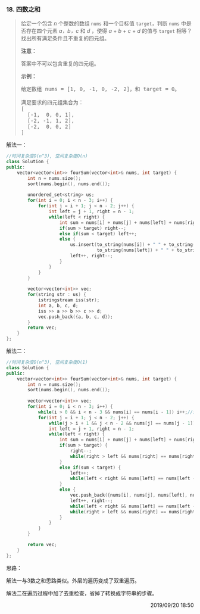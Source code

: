 ### 18. 四数之和

> <div class="content__2ebE"><p>给定一个包含&nbsp;<em>n</em> 个整数的数组&nbsp;<code>nums</code>&nbsp;和一个目标值&nbsp;<code>target</code>，判断&nbsp;<code>nums</code>&nbsp;中是否存在四个元素 <em>a，</em><em>b，c</em>&nbsp;和 <em>d</em>&nbsp;，使得&nbsp;<em>a</em> + <em>b</em> + <em>c</em> + <em>d</em>&nbsp;的值与&nbsp;<code>target</code>&nbsp;相等？找出所有满足条件且不重复的四元组。</p>
> 
> <p><strong>注意：</strong></p>
> 
> <p>答案中不可以包含重复的四元组。</p>
> 
> <p><strong>示例：</strong></p>
> 
> <pre>给定数组 nums = [1, 0, -1, 0, -2, 2]，和 target = 0。
> 
> 满足要求的四元组集合为：
> [
>   [-1,  0, 0, 1],
>   [-2, -1, 1, 2],
>   [-2,  0, 0, 2]
> ]
> </pre>
> </div>

解法一：
```cpp
//时间复杂度O(n^3), 空间复杂度O(n)
class Solution {
public:
    vector<vector<int>> fourSum(vector<int>& nums, int target) {
        int n = nums.size();
        sort(nums.begin(), nums.end());
        
        unordered_set<string> us;
        for(int i = 0; i < n - 3; i++) {
            for(int j = i + 1; j < n - 2; j++) {
                int left = j + 1, right = n - 1;
                while(left < right) {
                    int sum = nums[i] + nums[j] + nums[left] + nums[right];
                    if(sum > target) right--;
                    else if(sum < target) left++;
                    else {
                        us.insert(to_string(nums[i]) + " " + to_string(nums[j]) + " " + 
                                  to_string(nums[left]) + " " + to_string(nums[right]));
                        left++, right--;
                    }
                }
            }
        }
        
        vector<vector<int>> vec;
        for(string str : us) {
            istringstream iss(str);
            int a, b, c, d;
            iss >> a >> b >> c >> d;
            vec.push_back({a, b, c, d});
        }
        return vec;
    }
};
```


解法二：
```cpp
//时间复杂度O(n^3), 空间复杂度O(1)
class Solution {
public:
    vector<vector<int>> fourSum(vector<int>& nums, int target) {
        int n = nums.size();
        sort(nums.begin(), nums.end());
        
        vector<vector<int>> vec;
        for(int i = 0; i < n - 3; i++) {
            while(i > 0 && i < n - 3 && nums[i] == nums[i - 1]) i++;//去重
            for(int j = i + 1; j < n - 2; j++) {
                while(j > i + 1 && j < n - 2 && nums[j] == nums[j - 1]) j++;//去重
                int left = j + 1, right = n - 1;
                while(left < right) {
                    int sum = nums[i] + nums[j] + nums[left] + nums[right];
                    if(sum > target) {
                        right--;
                        while(right > left && nums[right] == nums[right + 1]) right--;//去重
                    }
                    else if(sum < target) {
                        left++;
                        while(left < right && nums[left] == nums[left - 1]) left++;//去重
                    }
                    else {
                        vec.push_back({nums[i], nums[j], nums[left], nums[right]});
                        left++, right--;
                        while(left < right && nums[left] == nums[left - 1]) left++;
                        while(right > left && nums[right] == nums[right + 1]) right--;//去重
                    }
                }
            }
        }

        return vec;
    }
};
```

思路：

解法一与3数之和思路类似。外层的遍历变成了双重遍历。

解法二在遍历过程中加了去重检查，省掉了转换成字符串的步骤。

<div style="text-align: right"> 2019/09/20 18:50 </div>